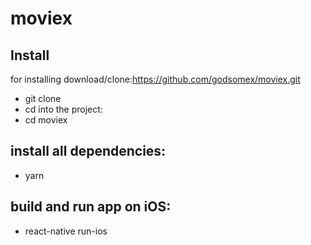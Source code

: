 # moviex

## Install
for installing download/clone:https://github.com/godsomex/moviex.git
- git clone 
- cd into the project:
- cd moviex

## install all dependencies:
- yarn

## build and run app on iOS:
- react-native run-ios

